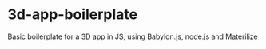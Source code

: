# 3d-app-boilerplate
Basic boilerplate for a 3D app in JS, using Babylon.js, node.js and Materilize
